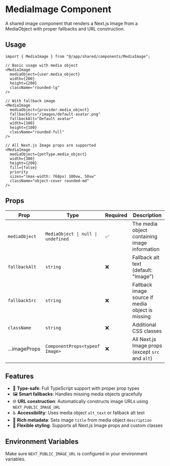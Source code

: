 # MediaImage Component

A shared image component that renders a Next.js Image from a MediaObject with proper fallbacks and URL construction.

## Usage

```tsx
import { MediaImage } from "@/app/shared/components/MediaImage";

// Basic usage with media object
<MediaImage 
  mediaObject={user.media_object} 
  width={200} 
  height={200}
  className="rounded-lg"
/>

// With fallback image
<MediaImage 
  mediaObject={provider.media_object} 
  fallbackSrc="/images/default-avatar.png"
  fallbackAlt="Default avatar"
  width={100} 
  height={100}
  className="rounded-full"
/>

// All Next.js Image props are supported
<MediaImage 
  mediaObject={petType.media_object}
  width={300}
  height={200}
  fill={false}
  priority
  sizes="(max-width: 768px) 100vw, 50vw"
  className="object-cover rounded-md"
/>
```

## Props

| Prop | Type | Required | Description |
|------|------|----------|-------------|
| `mediaObject` | `MediaObject \| null \| undefined` | ✅ | The media object containing image information |
| `fallbackAlt` | `string` | ❌ | Fallback alt text (default: "Image") |
| `fallbackSrc` | `string` | ❌ | Fallback image source if media object is missing |
| `className` | `string` | ❌ | Additional CSS classes |
| ...imageProps | `ComponentProps<typeof Image>` | ❌ | All Next.js Image props (except `src` and `alt`) |

## Features

- 🎯 **Type-safe**: Full TypeScript support with proper prop types
- 🖼️ **Smart fallbacks**: Handles missing media objects gracefully  
- 🌐 **URL construction**: Automatically constructs image URLs using `NEXT_PUBLIC_IMAGE_URL`
- ♿ **Accessibility**: Uses media object `alt_text` or fallback alt text
- 📝 **Rich metadata**: Sets image `title` from media object `description`
- 🎨 **Flexible styling**: Supports all Next.js Image props and custom classes

## Environment Variables

Make sure `NEXT_PUBLIC_IMAGE_URL` is configured in your environment variables.